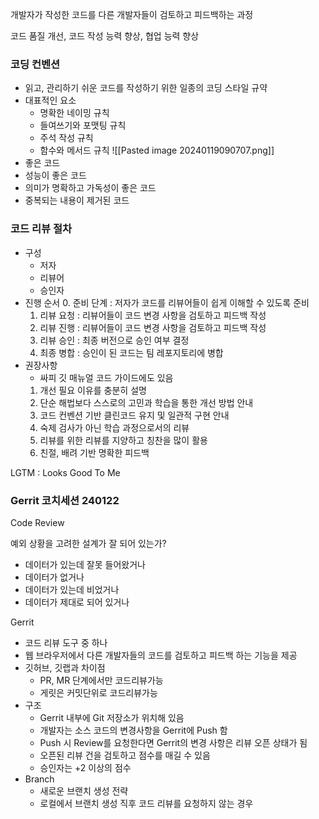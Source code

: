 
개발자가 작성한 코드를 다른 개발자들이 검토하고 피드백하는 과정

코드 품질 개선, 코드 작성 능력 향상, 협업 능력 향상

### 코딩 컨벤션
- 읽고, 관리하기 쉬운 코드를 작성하기 위한 일종의 코딩 스타일 규약
- 대표적인 요소
	- 명확한 네이밍 규칙
	- 들여쓰기와 포맷팅 규칙
	- 주석 작성 규칙
	- 함수와 메서드 규칙
![[Pasted image 20240119090707.png]]
- 좋은 코드
- 성능이 좋은 코드
- 의미가 명확하고 가독성이 좋은 코드
- 중복되는 내용이 제거된 코드

### 코드 리뷰 절차

- 구성
	- 저자
	- 리뷰어
	- 승인자
- 진행 순서
	0. 준비 단계 : 저자가 코드를 리뷰어들이 쉽게 이해할 수 있도록 준비
	1. 리뷰 요청 : 리뷰어들이 코드 변경 사항을 검토하고 피드백 작성
	2. 리뷰 진행 : 리뷰어들이 코드 변경 사항을 검토하고 피드백 작성
	3. 리뷰 승인 : 최종 버전으로 승인 여부 결정
	4. 최종 병합 : 승인이 된 코드는 팀 레포지토리에 병합
- 권장사항
	- 싸피 깃 매뉴얼 코드 가이드에도 있음
	1. 개선 필요 이유를 충분히 설명
	2. 단순 해법보다 스스로의 고민과 학습을 통한 개선 방법 안내
	3. 코드 컨벤션 기반 클린코드 유지 및 일관적 구현 안내
	4. 숙제 검사가 아닌 학습 과정으로서의 리뷰
	5. 리뷰를 위한 리뷰를 지양하고 칭찬을 많이 활용
	6. 친절, 배려 기반 명확한 피드백


LGTM : Looks Good To Me



### Gerrit 코치세션 240122

Code Review

예외 상황을 고려한 설계가 잘 되어 있는가?
- 데이터가 있는데 잘못 들어왔거나
- 데이터가 없거나
- 데이터가 있는데 비었거나
- 데이터가 제대로 되어 있거나

 Gerrit
 - 코드 리뷰 도구 중 하나
 - 웹 브라우저에서 다른 개발자들의 코드를 검토하고 피드백 하는 기능을 제공
- 깃허브, 깃랩과 차이점
	- PR, MR 단계에서만 코드리뷰가능
	- 게릿은 커밋단위로 코드리뷰가능
- 구조
	- Gerrit 내부에 Git 저장소가 위치해 있음
	- 개발자는 소스 코드의 변경사항을 Gerrit에 Push 함
	- Push 시 Review를 요청한다면 Gerrit의 변경 사항은 리뷰 오픈 상태가 됨
	- 오픈된 리뷰 건을 검토하고 점수를 매길 수 있음
	- 승인자는 +2 이상의 점수
 - Branch
	 - 새로운 브랜치 생성 전략
	 - 로컬에서 브랜치 생성 직후 코드 리뷰를 요청하지 않는 경우

















